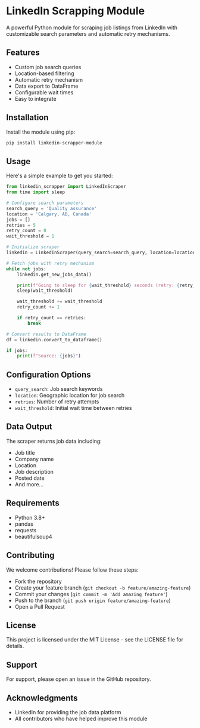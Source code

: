 # LinkedIn Scrapping Module

A powerful Python module for scraping job listings from LinkedIn with customizable search parameters and automatic retry mechanisms.

## Features

- Custom job search queries
- Location-based filtering
- Automatic retry mechanism
- Data export to DataFrame
- Configurable wait times
- Easy to integrate

## Installation

Install the module using pip:

```bash
pip install linkedin-scrapper-module
```

## Usage

Here's a simple example to get you started:
```python
from linkedin_scrapper import LinkedInScraper
from time import sleep

# Configure search parameters
search_query = 'Quality assurance'
location = 'Calgary, AB, Canada'
jobs = []
retries = 5
retry_count = 0
wait_threshold = 1

# Initialize scraper
linkedin = LinkedInScraper(query_search=search_query, location=location)

# Fetch jobs with retry mechanism
while not jobs:
    linkedin.get_new_jobs_data()

    print(f"Going to sleep for {wait_threshold} seconds (retry: {retry_count}/{retries})...")
    sleep(wait_threshold)

    wait_threshold += wait_threshold
    retry_count += 1

    if retry_count == retries:
        break

# Convert results to DataFrame
df = linkedin.convert_to_dataframe()

if jobs:
    print(f"Source: {jobs}")
```

## Configuration Options
* `query_search`: Job search keywords
* `location`: Geographic location for job search
* `retries`: Number of retry attempts
* `wait_threshold`: Initial wait time between retries

## Data Output
The scraper returns job data including:
* Job title
* Company name
* Location
* Job description
* Posted date
* And more...

## Requirements
* Python 3.8+
* pandas
* requests
* beautifulsoup4

## Contributing
We welcome contributions! Please follow these steps:
* Fork the repository
* Create your feature branch (`git checkout -b feature/amazing-feature`)
* Commit your changes (`git commit -m 'Add amazing feature'`)
* Push to the branch (`git push origin feature/amazing-feature`)
* Open a Pull Request

## License
This project is licensed under the MIT License - see the LICENSE file for details.

## Support
For support, please open an issue in the GitHub repository.

## Acknowledgments
* LinkedIn for providing the job data platform
* All contributors who have helped improve this module
